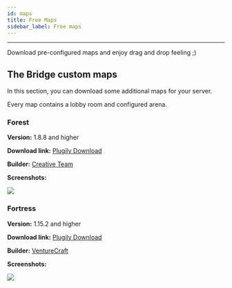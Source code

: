 ```yaml
---
id: maps
title: Free Maps
sidebar_label: Free maps
---
```

---
Download pre-configured maps and enjoy drag and drop feeling ;)

## The Bridge custom maps <a id="the-bridge-custom-maps"></a>

In this section, you can download some additional maps for your server.

Every map contains a lobby room and configured arena.

### Forest <a id="forest"></a>

**Version:** 1.8.8 and higher

**Download link:** [Plugily Download](https://download.plugily.xyz/get.php?map=Forest&type=tb)

**Builder:** [Creative Team](https://discord.gg/wTeaXqK)

**Screenshots:**

![](https://cdn.discordapp.com/attachments/607914966951133195/840710159776219216/03_MapPicture.png)

### Fortress <a id="fortress"></a>

**Version:** 1.15.2 and higher

**Download link:** [Plugily Download](https://download.plugily.xyz/get.php?map=Fortress&type=tb)

**Builder:** [VentureCraft](https://discord.gg/zp9dxgutrR)

**Screenshots:**

![](https://cdn.discordapp.com/attachments/607914966951133195/840710933570387988/04_Map_Picture.png)
